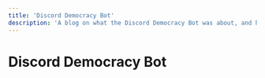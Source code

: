 ```yaml
---
title: 'Discord Democracy Bot'
description: 'A blog on what the Discord Democracy Bot was about, and how it was made.'
---
```


# Discord Democracy Bot

